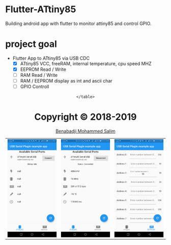 # Flutter-ATtiny85
Building android app with flutter to monitor attiny85 and control GPIO.

# project goal
- Flutter App to ATtiny85 via USB CDC
    + [X] ATtiny85 VCC, freeRAM, internal temperature, cpu speed MHZ 
    + [X] EEPROM Read / Write
    + [ ] RAM Read / Write
    + [ ] RAM / EEPROM display as int and ascii char
    + [ ] GPIO Controll
    
<div style="text-align: center">
    <table>
        <tr>
            <td style="text-align: center">
                    <img src="https://github.com/salim97/Flutter-ATtiny85/blob/master/Screenshots/Screenshot_20190607-165309.jpg" width="200"/>
            </td>            
            <td style="text-align: center">
                    <img src="https://github.com/salim97/Flutter-ATtiny85/blob/master/Screenshots/Screenshot_20190607-165321.jpg" width="200"/>
            </td>
            <td style="text-align: center">
                    <img src="https://github.com/salim97/Flutter-ATtiny85/blob/master/Screenshots/Screenshot_20190607-165337.jpg" width="200" />
            </td>
        </tr>
       
    </table>
</div>
    
    
# Copyright © 2018-2019

[Benabadji Mohammed Salim](https://github.com/salim97)
